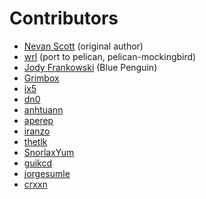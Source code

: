 # Contributors

* [Nevan Scott](https://github.com/nevanscott/Mockingbird) (original author)
* [wrl](http://ghttps://github.com/guikcdithub.com/wrl) (port to pelican, pelican-mockingbird)
* [Jody Frankowski](http://github.com/jody-frankowski) (Blue Penguin)
* [Grimbox](https://github.com/Grimbox)
* [ix5](https://github.com/ix5)
* [dn0](https://github.com/dn0)
* [anhtuann](https://github.com/anhtuann)
* [aperep](https://github.com/aperep)
* [iranzo](https://github.com/iranzo)
* [thetlk](https://github.com/thetlk)
* [SnorlaxYum](https://github.com/SnorlaxYum)
* [guikcd](https://github.com/guikcd)
* [jorgesumle](https://github.com/jorgesumle)
* [crxxn](https://github.com/crxxn)
